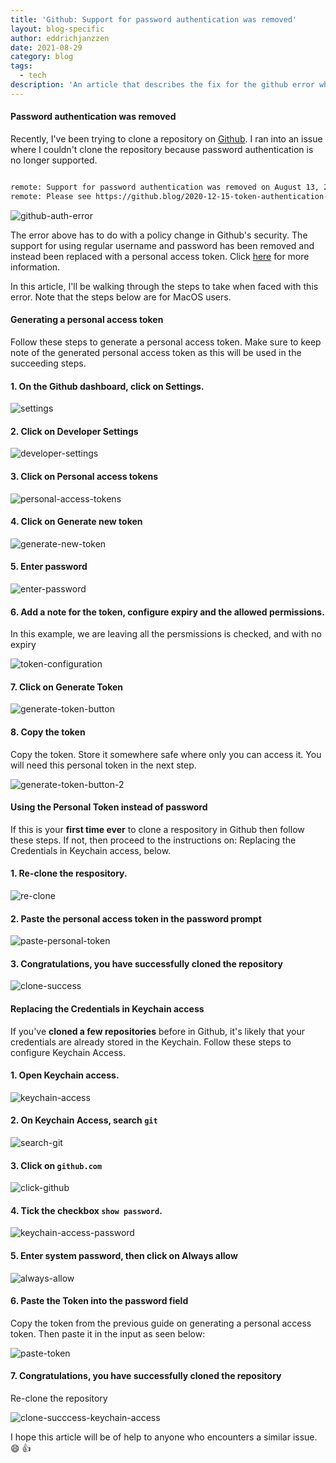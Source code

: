 ```yaml
---
title: 'Github: Support for password authentication was removed'
layout: blog-specific
author: eddrichjanzzen
date: 2021-08-29
category: blog
tags:
  - tech
description: 'An article that describes the fix for the github error where the support for password authentication was removed. The article shows the step by step guide to fix the issue for MacOS users'
---
```


#### Password authentication was removed

Recently, I've been trying to clone a repository on [Github](github.com). I ran into an issue where I couldn't clone the repository because password authentication is no longer supported.

```bash

remote: Support for password authentication was removed on August 13, 2021. Please use a personal access token instead.
remote: Please see https://github.blog/2020-12-15-token-authentication-requirements-for-git-operations/ for more information.

```

<div class="img-blog">
	<img src="/assets/images/blog/github-auth-error/use-personal-token.png" alt="github-auth-error">
</div>

The error above has to do with a policy change in Github's security. The support for using regular username and password has been removed and instead been replaced with a personal access token. Click [here](https://github.blog/2020-12-15-token-authentication-requirements-for-git-operations/) for more information.

In this article, I'll be walking through the steps to take when faced with this error. Note that the steps below are for MacOS users.

#### Generating a personal access token

Follow these steps to generate a personal access token. Make sure to keep note of the generated personal access token as this will be used in the succeeding steps.

#### 1. On the Github dashboard, click on Settings.

<div class="img-blog">
	<img src="/assets/images/blog/github-auth-error/settings.png" alt="settings">
</div>

#### 2. Click on Developer Settings

<div class="img-blog">
	<img src="/assets/images/blog/github-auth-error/developer-settings.png" alt="developer-settings">
</div>

#### 3. Click on Personal access tokens

<div class="img-blog">
	<img src="/assets/images/blog/github-auth-error/personal-access-token.png" alt="personal-access-tokens">
</div>

#### 4. Click on Generate new token

<div class="img-blog">
	<img src="/assets/images/blog/github-auth-error/generate-new-token.png" alt="generate-new-token">
</div>

#### 5. Enter password

<div class="img-blog">
	<img src="/assets/images/blog/github-auth-error/enter-password.png" alt="enter-password">
</div>

#### 6. Add a note for the token, configure expiry and the allowed permissions.

In this example, we are leaving all the persmissions is checked, and with no expiry

<div class="img-blog">
	<img src="/assets/images/blog/github-auth-error/token-configuration.png" alt="token-configuration">
</div>

#### 7. Click on Generate Token

<div class="img-blog">
	<img src="/assets/images/blog/github-auth-error/generate-token-button.png" alt="generate-token-button">
</div>

#### 8. Copy the token

Copy the token. Store it somewhere safe where only you can access it. You will need this personal token in the next step.

<div class="img-blog">
	<img src="/assets/images/blog/github-auth-error/copy-token.png" alt="generate-token-button-2">
</div>

#### Using the Personal Token instead of password

If this is your **first time ever** to clone a respository in Github then follow these steps. If not, then proceed to the instructions on: Replacing the Credentials in Keychain access, below.

#### 1. Re-clone the respository.

<div class="img-blog">
	<img src="/assets/images/blog/github-auth-error/re-clone.png" alt="re-clone">
</div>

#### 2. Paste the personal access token in the password prompt

<div class="img-blog">
	<img src="/assets/images/blog/github-auth-error/paste-personal-token.png" alt="paste-personal-token">
</div>

#### 3. Congratulations, you have successfully cloned the repository

<div class="img-blog">
	<img src="/assets/images/blog/github-auth-error/clone-success.png" alt="clone-success">
</div>

#### Replacing the Credentials in Keychain access

If you've **cloned a few repositories** before in Github, it's likely that your credentials are already stored in the Keychain. Follow these steps to configure Keychain Access.

#### 1. Open Keychain access.

<div class="img-blog">
	<img src="/assets/images/blog/github-auth-error/spotlight-keychain-access.png" alt="keychain-access">
</div>

#### 2. On Keychain Access, search `git`

<div class="img-blog">
	<img src="/assets/images/blog/github-auth-error/search-git.png" alt="search-git">
</div>

#### 3. Click on `github.com`

<div class="img-blog">
	<img src="/assets/images/blog/github-auth-error/click-github.png" alt="click-github">
</div>

#### 4. Tick the checkbox `show password`.

<div class="img-blog">
	<img src="/assets/images/blog/github-auth-error/keychain-access-password.png" alt="keychain-access-password">
</div>

#### 5. Enter system password, then click on Always allow

<div class="img-blog">
	<img src="/assets/images/blog/github-auth-error/always-allow.png" alt="always-allow">
</div>

#### 6. Paste the Token into the password field

Copy the token from the previous guide on generating a personal access token. Then paste it in the input as seen below:

<div class="img-blog">
	<img src="/assets/images/blog/github-auth-error/paste-token.png" alt="paste-token">
</div>

#### 7. Congratulations, you have successfully cloned the repository

Re-clone the repository

<div class="img-blog">
	<img src="/assets/images/blog/github-auth-error/clone-success-keychain-access.png" alt="clone-succcess-keychain-access">
</div>

I hope this article will be of help to anyone who encounters a similar issue. :smile: :thumbsup:
